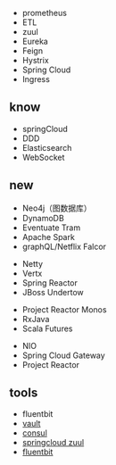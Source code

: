 

+ prometheus
+ ETL
+ zuul
+ Eureka
+ Feign
+ Hystrix
+ Spring Cloud
+ Ingress



## know
+ springCloud
+ DDD
+ Elasticsearch
+ WebSocket

## new

+ Neo4j（图数据库）
+ DynamoDB
+ Eventuate Tram
+ Apache Spark
+ graphQL/Netflix Falcor
<!-- 异步IO -->
+ Netty
+ Vertx
+ Spring Reactor
+ JBoss Undertow
<!-- 响应式 -->
+ Project Reactor Monos
+ RxJava
+ Scala Futures
<!-- -- -->
+ NIO
+ Spring Cloud Gateway
+ Project Reactor


## tools
+ fluentbit
+ [vault](https://www.jianshu.com/p/267f2d9ae87e)
+ [consul](https://www.hi-linux.com/posts/6132.html)
+ [springcloud zuul](http://www.ityouknow.com/springcloud/2017/06/01/gateway-service-zuul.html)
+ [fluentbit](https://fluentbit.io/)